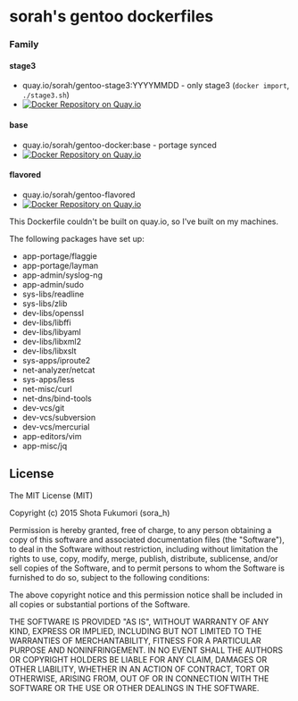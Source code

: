 # sorah's gentoo dockerfiles

### Family

#### stage3

- quay.io/sorah/gentoo-stage3:YYYYMMDD - only stage3 (`docker import`, `./stage3.sh`)
- [![Docker Repository on Quay.io](https://quay.io/repository/sorah/gentoo-stage3/status "Docker Repository on Quay.io")](https://quay.io/repository/sorah/gentoo-stage3)

#### base

- quay.io/sorah/gentoo-docker:base - portage synced
- [![Docker Repository on Quay.io](https://quay.io/repository/sorah/gentoo-docker/status "Docker Repository on Quay.io")](https://quay.io/repository/sorah/gentoo-docker)

#### flavored

- quay.io/sorah/gentoo-flavored
- [![Docker Repository on Quay.io](https://quay.io/repository/sorah/gentoo-flavored/status "Docker Repository on Quay.io")](https://quay.io/repository/sorah/gentoo-flavored)

This Dockerfile couldn't be built on quay.io, so I've built on my machines.

The following packages have set up:

- app-portage/flaggie
- app-portage/layman
- app-admin/syslog-ng
- app-admin/sudo
- sys-libs/readline
- sys-libs/zlib
- dev-libs/openssl
- dev-libs/libffi
- dev-libs/libyaml
- dev-libs/libxml2
- dev-libs/libxslt
- sys-apps/iproute2
- net-analyzer/netcat
- sys-apps/less
- net-misc/curl
- net-dns/bind-tools
- dev-vcs/git
- dev-vcs/subversion
- dev-vcs/mercurial
- app-editors/vim
- app-misc/jq


## License

The MIT License (MIT)

Copyright (c) 2015 Shota Fukumori (sora_h)

Permission is hereby granted, free of charge, to any person obtaining a copy
of this software and associated documentation files (the "Software"), to deal
in the Software without restriction, including without limitation the rights
to use, copy, modify, merge, publish, distribute, sublicense, and/or sell
copies of the Software, and to permit persons to whom the Software is
furnished to do so, subject to the following conditions:

The above copyright notice and this permission notice shall be included in
all copies or substantial portions of the Software.

THE SOFTWARE IS PROVIDED "AS IS", WITHOUT WARRANTY OF ANY KIND, EXPRESS OR
IMPLIED, INCLUDING BUT NOT LIMITED TO THE WARRANTIES OF MERCHANTABILITY,
FITNESS FOR A PARTICULAR PURPOSE AND NONINFRINGEMENT. IN NO EVENT SHALL THE
AUTHORS OR COPYRIGHT HOLDERS BE LIABLE FOR ANY CLAIM, DAMAGES OR OTHER
LIABILITY, WHETHER IN AN ACTION OF CONTRACT, TORT OR OTHERWISE, ARISING FROM,
OUT OF OR IN CONNECTION WITH THE SOFTWARE OR THE USE OR OTHER DEALINGS IN
THE SOFTWARE.
